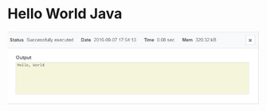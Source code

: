 # Hello World Java

![Hello World Image Here](https://github.com/DacianKing/School-Repository/blob/master/HelloWorld/lol.PNG)
